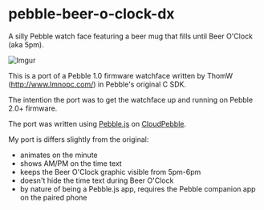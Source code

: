 pebble-beer-o-clock-dx
======================

A silly Pebble watch face featuring a beer mug that fills until Beer O'Clock (aka 5pm).

![Imgur](http://i.imgur.com/TAYQzkfl.jpg)

This is a port of a Pebble 1.0 firmware watchface written by ThomW (http://www.lmnopc.com/) in Pebble's original C SDK.

The intention the port was to get the watchface up and running on Pebble 2.0+ firmware.

The port was written using [Pebble.js](https://github.com/pebble/pebblejs) on [CloudPebble](https://cloudpebble.net).

My port is differs slightly from the original:
- animates on the minute
- shows AM/PM on the time text
- keeps the Beer O'Clock graphic visible from 5pm-6pm
- doesn't hide the time text during Beer O'Clock
- by nature of being a Pebble.js app, requires the Pebble companion app on the paired phone
